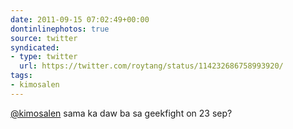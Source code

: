 ```yaml
---
date: 2011-09-15 07:02:49+00:00
dontinlinephotos: true
source: twitter
syndicated:
- type: twitter
  url: https://twitter.com/roytang/status/114232686758993920/
tags:
- kimosalen
---
```


[@kimosalen](https://twitter.com/kimosalen/) sama ka daw ba sa geekfight on 23 sep?